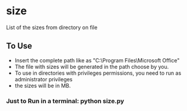 # size
List of the sizes from directory on file 

## To Use

- Insert the complete path like as "C:\Program Files\Microsoft Office"
- The file with sizes will be generated in the path choose by you.
- To use in directories with privileges permissions, you need to run as administrator privileges
- the sizes will be in MB. 


### Just to Run in a terminal: python size.py
